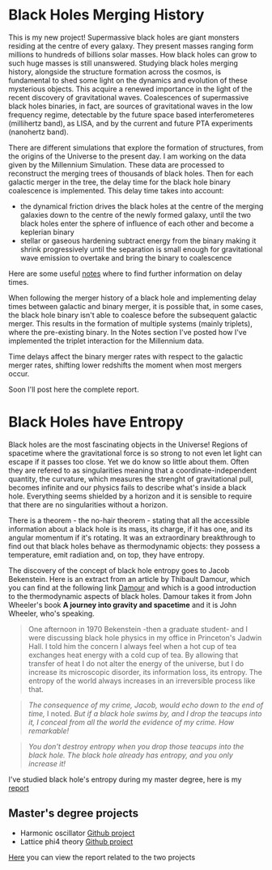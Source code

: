 # Black Holes Merging History

This is my new project! Supermassive black holes are giant monsters residing at the centre of every galaxy. They present masses ranging form millions to hundreds of billions solar masses. How black holes can grow to such huge masses is still unanswered. Studying black holes merging history, alongside the structure formation across the cosmos, is fundamental to shed some light on the dynamics and evolution of these mysterious objects. This acquire a renewed importance in the light of the recent discovery of gravitational waves. Coalescences of supermassive black holes binaries, in fact, are sources of gravitational waves in the low frequency regime, detectable by the future space based interferometeres (millihertz band), as LISA, and by the current and future PTA experiments (nanohertz band).

There are different simulations that explore the formation of structures, from the origins of the Universe to the present day. I am working on the data given by the Millennium Simulation. These data are processed to reconstruct the merging trees of thousands of black holes. Then for each galactic merger in the tree, the delay time for the black hole binary coalescence is implemented. This delay time takes into account:
* the dynamical friction drives the black holes at the centre of the merging galaxies down to the centre of the newly formed galaxy, until the two black holes enter the sphere of influence of each other and become a keplerian binary 
* stellar or gaseous hardening subtract energy from the binary making it shrink progressively until the separation is small enough for gravitational wave emission to overtake and bring the binary to coalescence

Here are some useful [notes](delay_notes.pdf) where to find further information on delay times.

When following the merger history of a black hole and implementing delay times between galactic and binary merger, it is possible that, in some cases, the black hole binary isn't able to coalesce before the subsequent galactic merger. This results in the formation of multiple systems (mainly triplets), where the pre-existing binary. In the Notes section I've posted how I've implemented the triplet interaction for the Millennium data.

Time delays affect the binary merger rates with respect to the galactic merger rates, shifting lower redshifts the moment when most mergers occur.

Soon I'll post here the complete report.







# Black Holes have Entropy

Black holes are the most fascinating objects in the Universe! Regions of spacetime where the gravitational force is so strong to not even let light can escape if it passes too close. Yet we do know so little about them. Often they are refered to as singularities meaning that a coordinate-independent quantity, the curvature, which measures the strenght of gravitational pull, becomes infinite and our physics fails to describe what's inside a black hole. Everything seems shielded by a horizon and it is sensible to require that there are no singularities without a horizon. 

There is a theorem - the no-hair theorem - stating that all the accessible information about a black hole is its mass, its charge, if it has one, and its angular momentum if it's rotating. It was an extraordinary breakthrough to find out that black holes behave as thermodynamic objects: they possess a temperature, emit radiation and, on top, they have entropy.

The discovery of the concept of black hole entropy goes to Jacob Bekenstein. Here is an extract from an article by Thibault Damour, which you can find at the following link [Damour](https://arxiv.org/pdf/hep-th/0401160.pdf) and which is a good introduction to the thermodynamic aspects of black holes. Damour takes it from John Wheeler's book **A journey into gravity and spacetime** and it is John Wheeler, who's speaking.

> One afternoon in 1970 Bekenstein -then a graduate student- and I were discussing black hole physics in my office in Princeton's Jadwin Hall. I told him the concern I always feel when a hot cup of tea exchanges heat energy with a cold cup of tea. By allowing that transfer of heat I do not alter the energy of the universe, but I do increase its microscopic disorder, its information loss, its entropy. The entropy of the world always increases in an irreversible process like that.

> *The consequence of my crime, Jacob, would echo down to the end of time,* I noted. *But if a black hole swims by, and I drop the teacups into it, I conceal from all the world the evidence of my crime. How remarkable!*

> *You don't destroy entropy when you drop those teacups into the black hole. The black hole already has entropy, and you only increase it!*

I've studied black hole's entropy during my master degree, here is my [report](master.pdf)

## Master's degree projects

- Harmonic oscillator [Github project](https://github.com/ulyanadupletsa/HarmonicOscillator)
- Lattice phi4 theory [Github project](https://github.com/ulyanadupletsa/LatticePhi4Theory)

[Here](main.pdf) you can view the report related to the two projects


